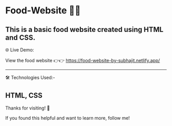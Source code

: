 # Food-Website  🍿🍿

This is a basic food website created using HTML and CSS. 
------
🌐 Live Demo:

View the food website 👉👉 https://food-website-by-subhajit.netlify.app/     
 
------
 🛠 Technologies Used:-  
 
HTML, CSS
--------
Thanks for visiting! 🌟

If you found this helpful and want to learn more, follow me! 
